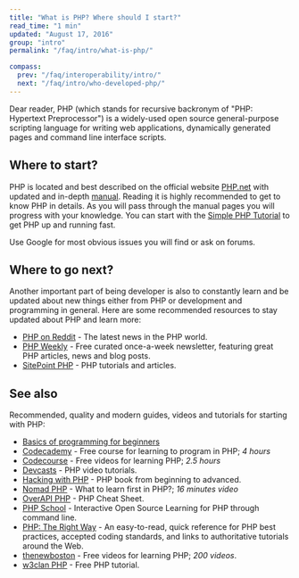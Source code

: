 ```yaml
---
title: "What is PHP? Where should I start?"
read_time: "1 min"
updated: "August 17, 2016"
group: "intro"
permalink: "/faq/intro/what-is-php/"

compass:
  prev: "/faq/interoperability/intro/"
  next: "/faq/intro/who-developed-php/"
---
```


Dear reader, PHP (which stands for recursive backronym of "PHP: Hypertext
Preprocessor") is a widely-used open source general-purpose scripting language
for writing web applications, dynamically generated pages and command line
interface scripts.

## Where to start?

PHP is located and best described on the official website
[PHP.net](http://php.net) with updated and in-depth [manual](http://php.net/manual).
Reading it is highly recommended to get to know PHP in details. As you will pass
through the manual pages you will progress with your knowledge. You can start
with the [Simple PHP Tutorial](http://php.net/manual/en/tutorial.php) to get
PHP up and running fast.

Use Google for most obvious issues you will find or ask on forums.

## Where to go next?

Another important part of being developer is also to constantly learn and be updated
about new things either from PHP or development and programming in general. Here
are some recommended resources to stay updated about PHP and learn more:

* [PHP on Reddit](https://www.reddit.com/r/PHP) - The latest news in the PHP world.
* [PHP Weekly](http://phpweekly.com) - Free curated once-a-week newsletter,
  featuring great PHP articles, news and blog posts.
* [SitePoint PHP](http://www.sitepoint.com/php/) - PHP tutorials and articles.

## See also

Recommended, quality and modern guides, videos and tutorials for starting with PHP:

* [Basics of programming for beginners](http://avinashseth.com/basics-programming-for-beginners/)
* [Codecademy](http://www.codecademy.com/tracks/php) - Free course for learning to program in PHP; *4 hours*
* [Codecourse](https://www.youtube.com/watch?v=QRmmISj6Rrw&list=PLfdtiltiRHWFD41D_LDomY1Fb-O9MtFqq) - Free videos for learning PHP; *2.5 hours*
* [Devcasts](https://www.devcasts.io/tag/php/) - PHP video tutorials.
* [Hacking with PHP](http://www.hackingwithphp.com/) - PHP book from beginning to advanced.
* [Nomad PHP](https://www.youtube.com/watch?v=LpDSq7K_sUg) - What to learn first in PHP?; *16 minutes video*
* [OverAPI PHP](http://overapi.com/php) - PHP Cheat Sheet.
* [PHP School](http://phpschool.io) - Interactive Open Source Learning for PHP through command line.
* [PHP: The Right Way](http://phptherightway.com) - An easy-to-read, quick reference for PHP best practices, accepted coding standards, and links to authoritative tutorials around the Web.
* [thenewboston](https://www.thenewboston.com/videos.php?cat=11) - Free videos for learning PHP; *200 videos*.
* [w3clan PHP](https://php.w3clan.com) - Free PHP tutorial.
